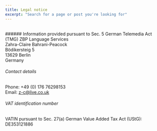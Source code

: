 ```yaml
---
title: Legal notice
excerpt: "Search for a page or post you're looking for"
---
```

<br>
###### Information provided pursuant to Sec. 5 German Telemedia Act (TMG)
ZBP Language Services
<br>Zahra-Claire Bahrani-Peacock
<br>Bödikersteig 5
<br>13629 Berlin
<br>Germany

###### Contact details
Phone: +49 (0) 176 76298153
<br>Email: z-c@live.co.uk

###### VAT identification number
VATIN pursuant to Sec. 27(a) German Value Added Tax Act (UStG):
<br>DE353121886